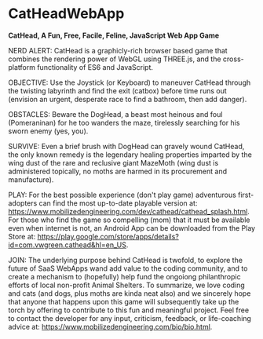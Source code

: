 # CatHeadWebApp
<b>CatHead, A Fun, Free, Facile, Feline, JavaScript Web App Game</b>

NERD ALERT: CatHead is a graphicly-rich browser based game that combines the rendering power of WebGL using THREE.js, and the cross-platform functionality of ES6 and JavaScript.

OBJECTIVE: Use the Joystick (or Keyboard) to maneuver CatHead through the twisting labyrinth and find the exit (catbox) before time runs out (envision an urgent, desperate race to find a bathroom, then add danger).

OBSTACLES: Beware the DogHead, a beast most heinous and foul (Pomeraninan) for he too wanders the maze, tirelessly searching for his sworn enemy (yes, you).

SURVIVE: Even a brief brush with DogHead can gravely wound CatHead, the only known remedy is the legendary healing properties imparted by the wing dust of the rare and reclusive giant MazeMoth (wing dust is administered topically, no moths are harmed in its procurement and manufacture).

PLAY:  For the best possible experience (don't play game) adventurous first-adopters can find the most up-to-date playable version at:
https://www.mobilizedengineering.com/dev/cathead/cathead_splash.html.
For those who find the game so compelling (mom) that it must be available even when internet is not, an Android App can be downloaded from the Play Store at: https://play.google.com/store/apps/details?id=com.vwgreen.cathead&hl=en_US.

JOIN: The underlying purpose behind CatHead is twofold, to explore the future of SaaS WebApps wand add value to the coding community, and to create a mechanism to (hopefully) help fund the ongoiong philanthropic efforts of local non-profit Animal Shelters.  To summarize, we love coding and cats (and dogs, plus moths are kinda neat also) and we sincerely hope that anyone that happens upon this game will subsequently take up the torch by offering to contribute to this fun and meaningful project.  Feel free to contact the developer for any input, criticism, feedback, or life-coaching advice at: https://www.mobilizedengineering.com/bio/bio.html.

